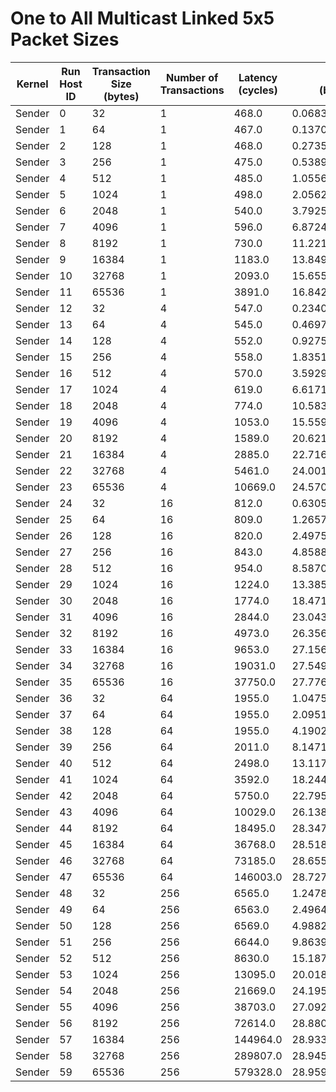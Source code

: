 # One to All Multicast Linked 5x5 Packet Sizes

| Kernel | Run Host ID | Transaction Size (bytes) | Number of Transactions | Latency (cycles) | Bandwidth (bytes/cycle) |
|---|---|---|---|---|---|
| Sender | 0 | 32 | 1 | 468.0 | 0.06837606837606838 |
| Sender | 1 | 64 | 1 | 467.0 | 0.13704496788008566 |
| Sender | 2 | 128 | 1 | 468.0 | 0.27350427350427353 |
| Sender | 3 | 256 | 1 | 475.0 | 0.5389473684210526 |
| Sender | 4 | 512 | 1 | 485.0 | 1.0556701030927835 |
| Sender | 5 | 1024 | 1 | 498.0 | 2.0562248995983934 |
| Sender | 6 | 2048 | 1 | 540.0 | 3.7925925925925927 |
| Sender | 7 | 4096 | 1 | 596.0 | 6.87248322147651 |
| Sender | 8 | 8192 | 1 | 730.0 | 11.221917808219178 |
| Sender | 9 | 16384 | 1 | 1183.0 | 13.84953508030431 |
| Sender | 10 | 32768 | 1 | 2093.0 | 15.655996177735307 |
| Sender | 11 | 65536 | 1 | 3891.0 | 16.842970958622463 |
| Sender | 12 | 32 | 4 | 547.0 | 0.2340036563071298 |
| Sender | 13 | 64 | 4 | 545.0 | 0.46972477064220186 |
| Sender | 14 | 128 | 4 | 552.0 | 0.927536231884058 |
| Sender | 15 | 256 | 4 | 558.0 | 1.8351254480286738 |
| Sender | 16 | 512 | 4 | 570.0 | 3.592982456140351 |
| Sender | 17 | 1024 | 4 | 619.0 | 6.617124394184168 |
| Sender | 18 | 2048 | 4 | 774.0 | 10.583979328165375 |
| Sender | 19 | 4096 | 4 | 1053.0 | 15.559354226020893 |
| Sender | 20 | 8192 | 4 | 1589.0 | 20.621774701069857 |
| Sender | 21 | 16384 | 4 | 2885.0 | 22.716117850953207 |
| Sender | 22 | 32768 | 4 | 5461.0 | 24.001464933162424 |
| Sender | 23 | 65536 | 4 | 10669.0 | 24.570625175742805 |
| Sender | 24 | 32 | 16 | 812.0 | 0.6305418719211823 |
| Sender | 25 | 64 | 16 | 809.0 | 1.2657601977750308 |
| Sender | 26 | 128 | 16 | 820.0 | 2.497560975609756 |
| Sender | 27 | 256 | 16 | 843.0 | 4.858837485172005 |
| Sender | 28 | 512 | 16 | 954.0 | 8.58700209643606 |
| Sender | 29 | 1024 | 16 | 1224.0 | 13.38562091503268 |
| Sender | 30 | 2048 | 16 | 1774.0 | 18.471251409244644 |
| Sender | 31 | 4096 | 16 | 2844.0 | 23.043600562587905 |
| Sender | 32 | 8192 | 16 | 4973.0 | 26.356726322139554 |
| Sender | 33 | 16384 | 16 | 9653.0 | 27.156738837667046 |
| Sender | 34 | 32768 | 16 | 19031.0 | 27.549156639167673 |
| Sender | 35 | 65536 | 16 | 37750.0 | 27.776847682119204 |
| Sender | 36 | 32 | 64 | 1955.0 | 1.0475703324808183 |
| Sender | 37 | 64 | 64 | 1955.0 | 2.0951406649616366 |
| Sender | 38 | 128 | 64 | 1955.0 | 4.190281329923273 |
| Sender | 39 | 256 | 64 | 2011.0 | 8.147190452511188 |
| Sender | 40 | 512 | 64 | 2498.0 | 13.117694155324259 |
| Sender | 41 | 1024 | 64 | 3592.0 | 18.244988864142538 |
| Sender | 42 | 2048 | 64 | 5750.0 | 22.79513043478261 |
| Sender | 43 | 4096 | 64 | 10029.0 | 26.13859806560973 |
| Sender | 44 | 8192 | 64 | 18495.0 | 28.347553392808866 |
| Sender | 45 | 16384 | 64 | 36768.0 | 28.51871192341166 |
| Sender | 46 | 32768 | 64 | 73185.0 | 28.655489512878322 |
| Sender | 47 | 65536 | 64 | 146003.0 | 28.72751929754868 |
| Sender | 48 | 32 | 256 | 6565.0 | 1.2478293983244477 |
| Sender | 49 | 64 | 256 | 6563.0 | 2.4964193204327287 |
| Sender | 50 | 128 | 256 | 6569.0 | 4.9882782767544525 |
| Sender | 51 | 256 | 256 | 6644.0 | 9.863937387116195 |
| Sender | 52 | 512 | 256 | 8630.0 | 15.187949015063731 |
| Sender | 53 | 1024 | 256 | 13095.0 | 20.018633066055745 |
| Sender | 54 | 2048 | 256 | 21669.0 | 24.19530204439522 |
| Sender | 55 | 4096 | 256 | 38703.0 | 27.09288685631605 |
| Sender | 56 | 8192 | 256 | 72614.0 | 28.880821880078223 |
| Sender | 57 | 16384 | 256 | 144964.0 | 28.933417952043264 |
| Sender | 58 | 32768 | 256 | 289807.0 | 28.945498210878274 |
| Sender | 59 | 65536 | 256 | 579328.0 | 28.959787892178525 |
